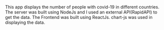 This app displays the number of people with covid-19 in different countries.
The server was built using NodeJs and I used an external API(RapidAPI) to get the data.
The Frontend was built using ReactJs.
chart-js was used in displaying the data.
